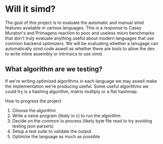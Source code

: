 # Will it simd?

The goal of this project is to evaluate the automatic and manual simd features available in various languages. This is a response to Casey Muratori's and Primagens reaction to poor and useless micro benchmarks that don't truly evaluate anything useful about modern languages that use common backend optimizers. We will be evaluating whether a lanugage can automatically simd code aswell as whether there are tools to allow the dev to write inline assembly or intrinsics to use simd. 

## What algorithm are we testing?

If we're writing optimized algorithms in each language we may aswell make the implementation we're producing useful. Some useful algorithms we could try is a hashing algorithm, matrix multiply or a flat hashmap. 

How to progress the project
1. Choose the algorithm
2. Write a naive program (likely in c) to run the algorithm
3. Decide on the common io process (likely byte file read to try avoiding testing json parsers)
4. Setup a test suite to validate the output
5. Optimize the language as much as possible